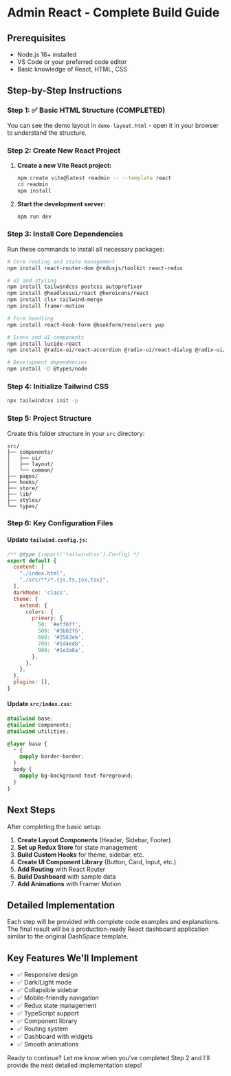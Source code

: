 # Admin React - Complete Build Guide

## Prerequisites
- Node.js 16+ installed
- VS Code or your preferred code editor
- Basic knowledge of React, HTML, CSS

## Step-by-Step Instructions

### Step 1: ✅ Basic HTML Structure (COMPLETED)
You can see the demo layout in `demo-layout.html` - open it in your browser to understand the structure.

### Step 2: Create New React Project

1. **Create a new Vite React project:**
   ```bash
   npm create vite@latest readmin -- --template react
   cd readmin
   npm install
   ```

2. **Start the development server:**
   ```bash
   npm run dev
   ```

### Step 3: Install Core Dependencies

Run these commands to install all necessary packages:

```bash
# Core routing and state management
npm install react-router-dom @reduxjs/toolkit react-redux

# UI and styling
npm install tailwindcss postcss autoprefixer
npm install @headlessui/react @heroicons/react
npm install clsx tailwind-merge
npm install framer-motion

# Form handling
npm install react-hook-form @hookform/resolvers yup

# Icons and UI components
npm install lucide-react
npm install @radix-ui/react-accordion @radix-ui/react-dialog @radix-ui/react-dropdown-menu @radix-ui/react-tabs

# Development dependencies
npm install -D @types/node
```

### Step 4: Initialize Tailwind CSS

```bash
npx tailwindcss init -p
```

### Step 5: Project Structure

Create this folder structure in your `src` directory:

```
src/
├── components/
│   ├── ui/
│   ├── layout/
│   └── common/
├── pages/
├── hooks/
├── store/
├── lib/
├── styles/
└── types/
```

### Step 6: Key Configuration Files

#### Update `tailwind.config.js`:
```javascript
/** @type {import('tailwindcss').Config} */
export default {
  content: [
    "./index.html",
    "./src/**/*.{js,ts,jsx,tsx}",
  ],
  darkMode: 'class',
  theme: {
    extend: {
      colors: {
        primary: {
          50: '#eff6ff',
          500: '#3b82f6',
          600: '#2563eb',
          700: '#1d4ed8',
          900: '#1e3a8a',
        },
      },
    },
  },
  plugins: [],
}
```

#### Update `src/index.css`:
```css
@tailwind base;
@tailwind components;
@tailwind utilities;

@layer base {
  * {
    @apply border-border;
  }
  body {
    @apply bg-background text-foreground;
  }
}
```

## Next Steps

After completing the basic setup:

1. **Create Layout Components** (Header, Sidebar, Footer)
2. **Set up Redux Store** for state management
3. **Build Custom Hooks** for theme, sidebar, etc.
4. **Create UI Component Library** (Button, Card, Input, etc.)
5. **Add Routing** with React Router
6. **Build Dashboard** with sample data
7. **Add Animations** with Framer Motion

## Detailed Implementation

Each step will be provided with complete code examples and explanations. The final result will be a production-ready React dashboard application similar to the original DashSpace template.

## Key Features We'll Implement

- ✅ Responsive design
- ✅ Dark/Light mode
- ✅ Collapsible sidebar
- ✅ Mobile-friendly navigation
- ✅ Redux state management
- ✅ TypeScript support
- ✅ Component library
- ✅ Routing system
- ✅ Dashboard with widgets
- ✅ Smooth animations

Ready to continue? Let me know when you've completed Step 2 and I'll provide the next detailed implementation steps!